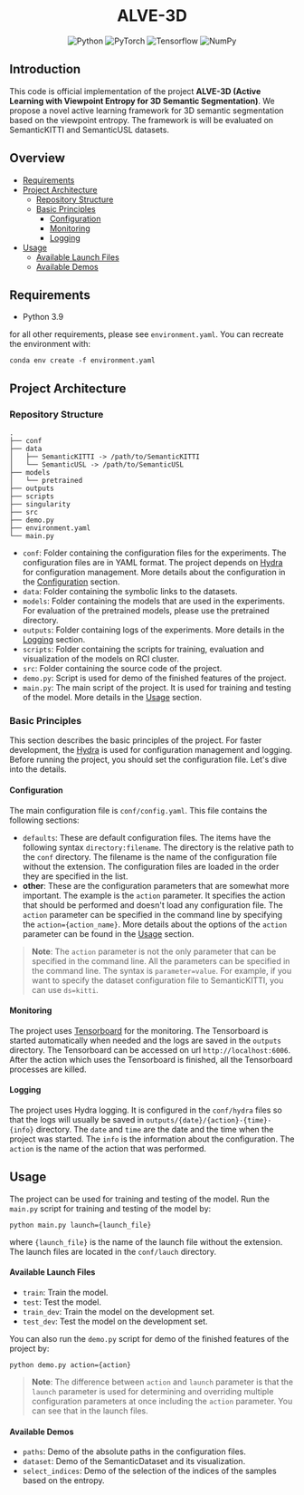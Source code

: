 <h1 align="center">ALVE-3D</h1>

<p align="center">
<img src="https://img.shields.io/badge/Python-14354C?style=for-the-badge&logo=python&logoColor=white" alt="Python"/>
<img src="https://img.shields.io/badge/PyTorch-%23EE4C2C.svg?style=for-the-badge&logo=PyTorch&logoColor=white" alt="PyTorch"/>
<img src="https://img.shields.io/badge/TensorFlow-%23FF6F00.svg?style=for-the-badge&logo=TensorFlow&logoColor=white" alt="Tensorflow"/>
<img src="https://img.shields.io/badge/numpy-%23013243.svg?style=for-the-badge&logo=numpy&logoColor=white" alt="NumPy"/>
</p>

## Introduction

This code is official implementation of the project **ALVE-3D (Active Learning with Viewpoint Entropy
for 3D Semantic Segmentation)**. We propose a novel active learning framework for 3D semantic segmentation based on the
viewpoint entropy.
The framework is will be evaluated on SemanticKITTI and SemanticUSL datasets.

## Overview

- [Requirements](#requirements)
- [Project Architecture](#project-architecture)
    - [Repository Structure](#repository-structure)
    - [Basic Principles](#basic-principles)
        - [Configuration](#configuration)
        - [Monitoring](#monitoring)
        - [Logging](#logging)
- [Usage](#usage)
    - [Available Launch Files](#available-launch-files)
    - [Available Demos](#available-demos)

## Requirements

- Python 3.9

for all other requirements, please see `environment.yaml`. You can recreate the environment with:

    conda env create -f environment.yaml

## Project Architecture

### Repository Structure

    .
    ├── conf
    ├── data
    │   ├── SemanticKITTI -> /path/to/SemanticKITTI
    │   └── SemanticUSL -> /path/to/SemanticUSL
    ├── models
    │   └── pretrained
    ├── outputs
    ├── scripts
    ├── singularity
    ├── src
    ├── demo.py
    ├── environment.yaml
    └── main.py

- `conf`: Folder containing the configuration files for the experiments. The configuration files are in YAML format.
  The project depends on [Hydra](https://hydra.cc/) for configuration management. More details about the configuration
  in the [Configuration](#configuration) section.
- `data`: Folder containing the symbolic links to the datasets.
- `models`: Folder containing the models that are used in the experiments.
  For evaluation of the pretrained models, please use the pretrained directory.
- `outputs`: Folder containing logs of the experiments. More details in the [Logging](#logging) section.
- `scripts`: Folder containing the scripts for training, evaluation and visualization of the models on RCI cluster.
- `src`: Folder containing the source code of the project.
- `demo.py`: Script is used for demo of the finished features of the project.
- `main.py`: The main script of the project. It is used for training and testing of the model. More details in
  the [Usage](#usage) section.

### Basic Principles

This section describes the basic principles of the project. For faster development, the [Hydra](https://hydra.cc/) is
used for configuration management and logging. Before running the project, you should set the configuration file. Let's
dive into the details.

#### Configuration

The main configuration file is `conf/config.yaml`. This file contains the following sections:

- `defaults`: These are default configuration files. The items have the following syntax `directory:filename`. The
  directory
  is the relative path to the `conf` directory. The filename is the name of the configuration file without the
  extension. The configuration files are loaded in the order they are specified in the list.
- **other**: These are the configuration parameters that are somewhat more important. The example is the `action`
  parameter. It specifies the action that should be performed and doesn't load any configuration file. The `action`
  parameter can be specified in the command line by specifying the `action={action_name}`. More details about the
  options of the `action` parameter can be found in the [Usage](#usage) section.

> **Note**: The `action` parameter is not the only parameter that can be specified in the command line. All the
> parameters can be specified in the command line. The syntax is `parameter=value`. For example, if you want to
> specify the dataset configuration file to SemanticKITTI, you can use `ds=kitti`.

#### Monitoring

The project uses [Tensorboard](https://www.tensorflow.org/tensorboard) for the monitoring. The Tensorboard is started
automatically when needed and the logs are saved in the `outputs` directory. The Tensorboard can be accessed on
url `http://localhost:6006`. After the action which uses the Tensorboard is finished, all the Tensorboard processes are
killed.

#### Logging

The project uses Hydra logging. It is configured in the `conf/hydra` files so that the logs will usually be saved
in `outputs/{date}/{action}-{time}-{info}` directory. The `date` and `time` are the date and the time when the project
was started. The `info` is the information about the configuration. The `action` is the name of the action that was
performed.

## Usage

The project can be used for training and testing of the model. Run the `main.py` script for training and testing of the
model by:

    python main.py launch={launch_file}

where `{launch_file}` is the name of the launch file without the extension. The launch files are located in
the `conf/lauch` directory.

#### Available Launch Files

- `train`: Train the model.
- `test`: Test the model.
- `train_dev`: Train the model on the development set.
- `test_dev`: Test the model on the development set.

You can also run the `demo.py` script for demo of the finished features of the project by:

    python demo.py action={action}

> **Note**: The difference between `action` and `launch` parameter is that the `launch` parameter is used for
> determining and overriding multiple configuration parameters at once including the `action` parameter. You can see
> that in the launch files.

#### Available Demos

- `paths`: Demo of the absolute paths in the configuration files.
- `dataset`: Demo of the SemanticDataset and its visualization.
- `select_indices`: Demo of the selection of the indices of the samples based on the entropy.




